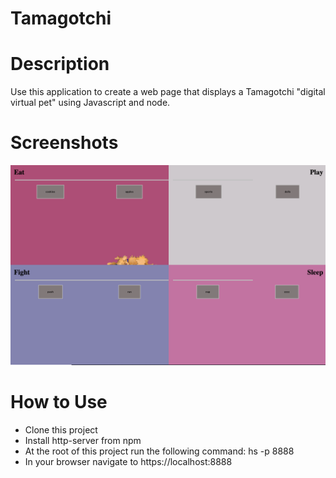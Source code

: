 # Tamagotchi

# Description

Use this application to create a web page that displays a Tamagotchi  "digital virtual pet" using Javascript and node. 

# Screenshots

![Main View](https://github.com/aleshakay/Tamagotchi/blob/master/src/screenshots/Screen%20Shot%202019-10-17%20at%2021.20.58.png)

# How to Use
* Clone this project
* Install http-server from npm
* At the root of this project run the following command: hs -p 8888
* In your browser navigate to https://localhost:8888